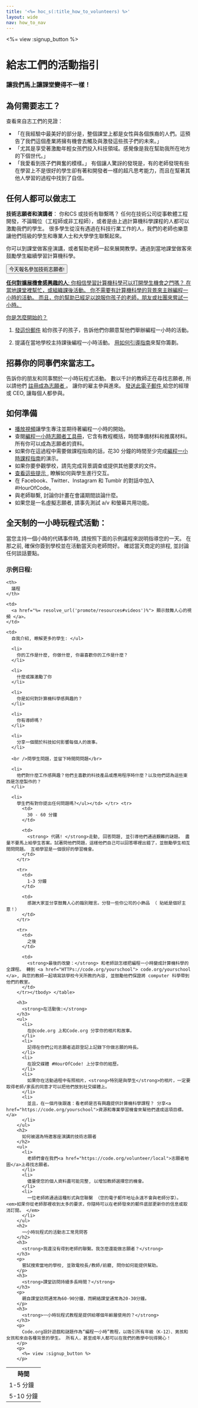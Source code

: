 ```yaml
---
title: '<%= hoc_s(:title_how_to_volunteers) %>'
layout: wide
nav: how_to_nav
---
```

<%= view :signup_button %>

# 給志工們的活動指引

### 讓我們馬上讓課堂變得不一樣！

## 為何需要志工？

查看來自志工們的見證：

- 「在我經驗中最美好的部分是，整個課堂上都是女性與各個族裔的人們。這預告了我們這個產業將擁有機會去觸及與激發這些孩子們的未來。」
- 「尤其是享受著激勵年輕女孩們投入科技領域。感覺像是我在幫助我所在地方的下個世代。」
- 「我愛看到孩子們興奮的模樣。」 有個讓人驚訝的發現是，有的老師發現有些在學習上不是很好的學生卻有著和開發者一樣的超凡思考能力，而且在幫著其他人學習的過程中找到了自信。

## 任何人都可以做志工

**技術志願者和演講者**： 你和CS 或技術有聯繫嗎？ 任何在技術公司從事軟體工程開發，不論職位（工程師或非工程師），或者是由上過計算機科學課程的人都可以激勵我們的學生。 很多學生從沒有遇過在科技行業工作的人，我們的老師也樂意讓他們班級的學生和專業人士和大學學生聯繫起來。

你可以到課堂做客座演講，或者幫助老師一起來展開教學。通過到當地課堂做客來鼓勵學生繼續學習計算機科學。

<a href="https://code.org/volunteer/engineer"><button>今天報名參加技術志願者!</button></p> 

<p>
  <strong>任何對擴展機會感興趣的人</strong>: 你相信學習計算機科學可以打開學生機會之門嗎？ 在當地課堂裡幫忙，或組織課後活動。 你不需要有計算機科學的背景來主辦編程一小時的活動。 而且，你的幫助已經足以說服你孩子的老師，朋友或社團來嘗試一小時。
</p>

<p>
  你是怎麼開始的？
</p>

<ol>
  <li>
    <p>
      <a href="%= resolve_url('/promote/resources#help-schools') %">發這份郵件</a> 給你孩子的孩子，告訴他們你願意幫他們舉辦編程一小時的活動。
    </p>
  </li>
  
  <li>
    <p>
      提議在當地學校主持課後編程一小時活動。 <a href="%= resolve_url('/how-to') %">用如何引導指南</a>來幫你籌劃。
    </p>
  </li>
</ol>

<h2>
  招募你的同事們來當志工。
</h2>

<p>
  告訴你的朋友和同事關於一小時玩程式活動。 數以千計的教師正在尋找志願者, 所以請他們 <a href="HTTPs://code.org/volunteer"> 註冊成為志願者 </a>。 讓你的雇主參與進來。 <a href="%= resolve_url('/promote/resources#sample-email')%"> 發送此電子郵件 </a> 給您的經理或 CEO, 讓每個人都參與。
</p>

<h2>
  如何準備
</h2>

<ul>
  <li>
    <a href="%= resolve_url('/promote/resources#videos') %">播放視頻</a>讓學生專注並期待著編程一小時的開始。
  </li>
  <li>
    查閱<a href="/files/hoc-volunteer-toolkit.pdf">編程一小時志願者工具冊</a>，它含有教程概括，時間準備材料和推廣材料。 所有你可以成為志願者的資料。
  </li>
  <li>
    如果你在這過程中需要做課程指南的話，花30 分鐘的時間至少完成<a href="%= resolve_url('/learn') %">編程一小時課程指南</a>的演示。
  </li>
  <li>
    如果你要參觀學校，請先完成背景調查或提供其他要求的文件。
  </li>
  <li>
    <a href="HTTPs://code.org/files/CSTT_Volunteers.pdf"> 查看這些提示 </a>, 瞭解如何與學生進行交互。
  </li>
  <li>
    在 Facebook、Twitter、Instagram 和 Tumblr 的對話中加入 #HourOfCode。
  </li>
  <li>
    與老師聯繫, 討論你計畫在會議期間談論什麼。
  </li>
  <li>
    如果您是一名虛擬志願者, 請事先測試 a/v 和螢幕共用功能。
  </li>
</ul>

<h2>
  全天制的一小時玩程式活動：
</h2>

<p>
  當您主持一個小時的代碼事件時, 請按照下面的示例議程來説明指導您的一天。 在那之前, 確保你簽到學校並在活動當天向老師問好。 確認當天商定的排程, 並討論任何談話要點。
</p>

<h3>
  <strong>示例日程:</strong>
</h3>

<table>
  <tr>
    <th>
      時間
    </th>
    
    <th>
      議程
    </th>
  </tr>
  
  <tr>
    <td>
      1-5 分鐘
    </td>
    
    <td>
      <a href="%= resolve_url('promote/resources#videos')%"> 顯示鼓舞人心的視頻 </a>。
    </td>
  </tr>
  
  <tr>
    <td>
      5-10 分鐘
    </td>
    
    <td>
      自我介紹, 瞭解更多的學生: </ul>
      
      <li>
        你的工作是什麼, 你做什麼, 你最喜歡你的工作是什麼？
      </li>
      
      <li>
        什麼或誰激勵了你
      </li>
      
      <li>
        你是如何對計算機科學感興趣的？
      </li>
      
      <li>
        你有導師嗎？
      </li>
      
      <li>
        分享一個關於科技如何影響每個人的故事。
      </li>
      
      <br />問學生問題，並留下時間問問題</br> 
      
      <li>
        他們對什麼工作感興趣？他們主喜歡的科技產品或應用程序時什麼？以及他們認為這些東西是怎麼製作的？
      </li>
      
      <li>
        學生們有對你提出任何問題嗎?</ul></td> </tr> <tr>
          <td>
            30 - 60 分鐘
          </td>
          
          <td>
            <strong> 代碼! </strong>走動, 回答問題, 並引導他們通過艱難的謎題。 盡量不要馬上給學生答案。試著問他們問題，這樣他們自己可以回答哪裡出錯了，並鼓勵學生相互間問問題。 互相學習是一個很好的學習機會。
          </td>
        </tr>
        
        <tr>
          <td>
            1-3 分鐘
          </td>
          
          <td>
            感謝大家並分享鼓舞人心的臨別贈言。分發一些你公司的小飾品 （ 貼紙是個好主意！）
          </td>
        </tr>
        
        <tr>
          <td>
            之後
          </td>
          
          <td>
            <strong>最後的改變：</strong> 和老師談怎樣把編程一小時變成計算機科學的全課程。 轉到 <a href="HTTPs://code.org/yourschool"> code.org/yourschool </a>, 與您的教師一起填寫該學校今天所教的內容, 並鼓勵他們保證將 computer 科學帶到他們的教室。
          </td>
        </tr></tbody> </table> 
        
        <h3>
          <strong>在活動後:</strong>
        </h3>
        <ul>
          <li>
            在@code.org 上和Code.org 分享你的相片和故事。
          </li>
          <li>
            記得在你們公司志願者追踪登記上記錄下你做志願的時長。
          </li>
          <li>
            在設交媒體 #HourOfCode! 上分享你的經歷。
          </li>
          <li>
            如果你在活動過程中有照相片，<strong>特別是與學生</strong>的相片，一定要取得老師/家長的同意才可以把他們放到社交媒體上。
          </li>
          <li>
            並且，在一個月後跟進：看老師是否有興趣提供計算機科學課程？ 分享<a href="https://code.org/yourschool">資源和專業學習機會來幫他們達成這項目標。 </a>
          </li>
        </ul>
        <h2>
          如何被選為特邀客座演講的技術志願者
        </h2>
        <ul>
          <li>
            老師們會在我們<a href="https://code.org/volunteer/local">志願者地圖</a>上尋找志願者。
          </li>
          <li>
            儘量使您的個人資料盡可能完整, 以增加教師選擇您的機會。
          </li>
          <li>
            一位老師將通過這種形式與您聯繫 （您的電子郵件地址永遠不會與老師分享）。 <em>如果你從老師那裡收到太多的要求，你隨時可以在老師發來的郵件底部更新你的信息或取消訂閱。 </em>
          </li>
        </ul>
        <h2>
          一小時玩程式的活動志工常見問答
        </h2>
        <h3>
          <strong>我還沒有得到老師的聯繫。我怎麼還能做志願者？</strong>
        </h3>
        <p>
          嘗試搜索當地的學校, 並致電校長/教師/前廳, 問你如何能提供幫助。
        </p>
        <h3>
          <strong>課堂訪問持續多長時間？</strong>
        </h3>
        <p>
          親自課堂訪問通常為60-90分鐘，而網絡課堂通常為20-30分鐘。
        </p>
        <h3>
          <strong>一小時玩程式教程是提供給哪個年齡層使用的？</strong>
        </h3>
        <p>
          Code.org設計遊戲和謎題作為“編程一小時”教程，以吸引所有年級（K-12）、男孩和女孩和來自各種背景的學生。 所有人，甚至成年人都可以在我們的教學中玩得開心！
        </p>
        <p>
          <%= view :signup_button %>
        </p>